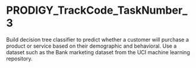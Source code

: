 # PRODIGY_TrackCode_TaskNumber_3
Build decision tree classifier to predict whether a customer will purchase a product or service based on their demographic and behavioral. Use a dataset such as the Bank marketing dataset from  the UCI machine learning repository. 
